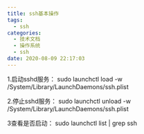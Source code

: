 ```yaml
---
title: ssh基本操作
tags:
  - ssh
categories:
  - 技术文档
  - 操作系统
  - ssh
date: 2020-08-09 22:17:03
---
```


1.启动sshd服务：
sudo launchctl load -w /System/Library/LaunchDaemons/ssh.plist

2.停止sshd服务：
sudo launchctl unload -w /System/Library/LaunchDaemons/ssh.plist

3查看是否启动：
sudo launchctl list | grep ssh
